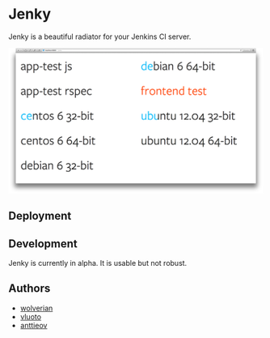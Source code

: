 # Jenky

Jenky is a beautiful radiator for your Jenkins CI server.

![Example screenshot](img/screenshot.png)

## Deployment

## Development

Jenky is currently in alpha. It is usable but not robust.

## Authors

- [wolverian](/wolverian)
- [vluoto](/vluoto)
- [anttieov](/anttieov)